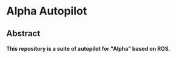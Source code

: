 # Alpha Autopilot

## Abstract

#### This repository is a suite of autopilot for "Alpha" based on ROS.
